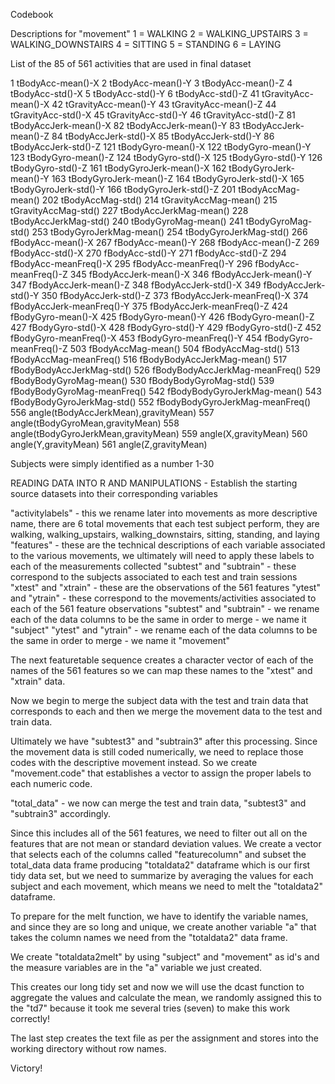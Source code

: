 Codebook

Descriptions for "movement" 
1  = WALKING
2 =  WALKING_UPSTAIRS
3 =  WALKING_DOWNSTAIRS
4 =  SITTING
5 =  STANDING
6 =  LAYING

List of the 85 of 561 activities that are used in final dataset  

1 tBodyAcc-mean()-X
2 tBodyAcc-mean()-Y
3 tBodyAcc-mean()-Z
4 tBodyAcc-std()-X
5 tBodyAcc-std()-Y
6 tBodyAcc-std()-Z
41 tGravityAcc-mean()-X
42 tGravityAcc-mean()-Y
43 tGravityAcc-mean()-Z
44 tGravityAcc-std()-X
45 tGravityAcc-std()-Y
46 tGravityAcc-std()-Z
81 tBodyAccJerk-mean()-X
82 tBodyAccJerk-mean()-Y
83 tBodyAccJerk-mean()-Z
84 tBodyAccJerk-std()-X
85 tBodyAccJerk-std()-Y
86 tBodyAccJerk-std()-Z
121 tBodyGyro-mean()-X
122 tBodyGyro-mean()-Y
123 tBodyGyro-mean()-Z
124 tBodyGyro-std()-X
125 tBodyGyro-std()-Y
126 tBodyGyro-std()-Z
161 tBodyGyroJerk-mean()-X
162 tBodyGyroJerk-mean()-Y
163 tBodyGyroJerk-mean()-Z
164 tBodyGyroJerk-std()-X
165 tBodyGyroJerk-std()-Y
166 tBodyGyroJerk-std()-Z
201 tBodyAccMag-mean()
202 tBodyAccMag-std()
214 tGravityAccMag-mean()
215 tGravityAccMag-std()
227 tBodyAccJerkMag-mean()
228 tBodyAccJerkMag-std()
240 tBodyGyroMag-mean()
241 tBodyGyroMag-std()
253 tBodyGyroJerkMag-mean()
254 tBodyGyroJerkMag-std()
266 fBodyAcc-mean()-X
267 fBodyAcc-mean()-Y
268 fBodyAcc-mean()-Z
269 fBodyAcc-std()-X
270 fBodyAcc-std()-Y
271 fBodyAcc-std()-Z
294 fBodyAcc-meanFreq()-X
295 fBodyAcc-meanFreq()-Y
296 fBodyAcc-meanFreq()-Z
345 fBodyAccJerk-mean()-X
346 fBodyAccJerk-mean()-Y
347 fBodyAccJerk-mean()-Z
348 fBodyAccJerk-std()-X
349 fBodyAccJerk-std()-Y
350 fBodyAccJerk-std()-Z
373 fBodyAccJerk-meanFreq()-X
374 fBodyAccJerk-meanFreq()-Y
375 fBodyAccJerk-meanFreq()-Z
424 fBodyGyro-mean()-X
425 fBodyGyro-mean()-Y
426 fBodyGyro-mean()-Z
427 fBodyGyro-std()-X
428 fBodyGyro-std()-Y
429 fBodyGyro-std()-Z
452 fBodyGyro-meanFreq()-X
453 fBodyGyro-meanFreq()-Y
454 fBodyGyro-meanFreq()-Z
503 fBodyAccMag-mean()
504 fBodyAccMag-std()
513 fBodyAccMag-meanFreq()
516 fBodyBodyAccJerkMag-mean()
517 fBodyBodyAccJerkMag-std()
526 fBodyBodyAccJerkMag-meanFreq()
529 fBodyBodyGyroMag-mean()
530 fBodyBodyGyroMag-std()
539 fBodyBodyGyroMag-meanFreq()
542 fBodyBodyGyroJerkMag-mean()
543 fBodyBodyGyroJerkMag-std()
552 fBodyBodyGyroJerkMag-meanFreq()
556 angle(tBodyAccJerkMean),gravityMean)
557 angle(tBodyGyroMean,gravityMean)
558 angle(tBodyGyroJerkMean,gravityMean)
559 angle(X,gravityMean)
560 angle(Y,gravityMean)
561 angle(Z,gravityMean)

Subjects were simply identified as a number 1-30



READING DATA INTO R AND MANIPULATIONS - Establish the starting source datasets into their corresponding variables

"activitylabels" - this we rename later into movements as more descriptive name, there are 6 total movements that each test subject perform, they are walking, walking_upstairs, walking_downstairs, sitting, standing, and laying
"features" - these are the technical descriptions of each variable associated to the various movements, we ultimately will need to apply these labels to each of the measurements collected
"subtest" and "subtrain" - these correspond to the subjects associated to each test and train sessions 
"xtest" and "xtrain" - these are the observations of the 561 features
"ytest" and "ytrain" - these correspond to the movements/activities associated to each of the 561 feature observations
"subtest" and "subtrain" - we rename each of the data columns to be the same in order to merge - we name it "subject"
"ytest" and "ytrain" - we rename each of the data columns to be the same in order to merge - we name it "movement"

The next featuretable sequence creates a character vector of each of the names of the 561 features so we can map these names to the "xtest" and "xtrain" data.

Now we begin to merge the subject data with the test and train data that corresponds to each and then we merge the movement data to the test and train data. 

Ultimately we have "subtest3" and "subtrain3" after this processing.  Since the movement data is still coded numerically, we need to replace those codes with the descriptive movement instead. So we create "movement.code" that establishes a vector to assign the proper labels to each numeric code. 

"total_data" - we now can merge the test and train data, "subtest3" and "subtrain3" accordingly. 

Since this includes all of the 561 features, we need to filter out all on the features that are not mean or standard deviation values.  We create a vector that selects each of the columns called "featurecolumn" and subset the total_data data frame producing "totaldata2" dataframe which is our first tidy data set, but we need to summarize by averaging the values for each subject and each movement, which means we need to melt the "totaldata2" dataframe. 

To prepare for the melt function, we have to identify the variable names, and since they are so long and unique, we create another variable "a" that takes the column names we need from the "totaldata2" data frame.

We create "totaldata2melt" by using "subject" and "movement" as id's and the measure variables are in the "a" variable we just created. 

This creates our long tidy set and now we will use the dcast function to aggregate the values and calculate the mean, we randomly assigned this to the "td7" because it took me several tries (seven) to make this work correctly!

The last step creates the text file as per the assignment and stores into the working directory without row names. 

Victory!  

